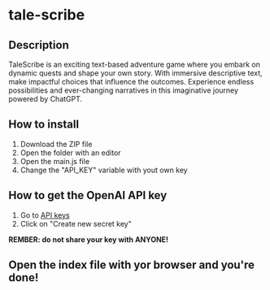 # tale-scribe

<h2>Description</h2>
TaleScribe is an exciting text-based adventure game where you embark on dynamic quests and shape your own story. With immersive descriptive text, make impactful choices that influence the outcomes. Experience endless possibilities and ever-changing narratives in this imaginative journey powered by ChatGPT.

<h2>How to install</h2>
<div>
    <ol>
        <li>Download the ZIP file</li>
        <li>Open the folder with an editor</li>
        <li>Open the main.js file</li>
        <li>Change the "API_KEY" variable with yout own key</li>
    </ol>
</div>

<h2>How to get the OpenAI API key</h2>
<div>
    <ol>
        <li>
            Go to <a href="https://platform.openai.com/account/api-keys" target="_blank">API keys</a>
        </li>
        <li>Click on "Create new secret key"</li>
    </ol>
    <strong>REMBER: do not share your key with ANYONE!</strong>
</div>

<h2>Open the index file with yor browser and you're done!</h2>